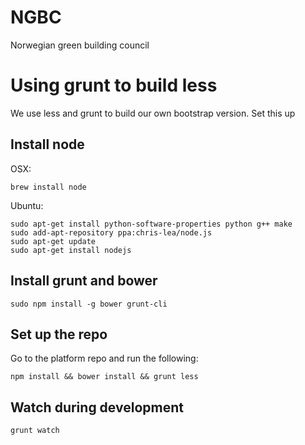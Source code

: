 # NGBC

Norwegian green building council

# Using grunt to build less
We use less and grunt to build our own bootstrap version. Set this up

## Install node

OSX:

    brew install node
	
Ubuntu:

    sudo apt-get install python-software-properties python g++ make
	sudo add-apt-repository ppa:chris-lea/node.js
	sudo apt-get update
	sudo apt-get install nodejs
	
## Install grunt and bower

    sudo npm install -g bower grunt-cli

## Set up the repo

Go to the platform repo and run the following:

    npm install && bower install && grunt less
	
## Watch during development

    grunt watch
  
